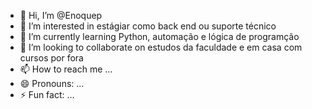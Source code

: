 - 👋 Hi, I’m @Enoquep
- 👀 I’m interested in estágiar como back end ou suporte técnico
- 🌱 I’m currently learning Python, automação e lógica de programção
- 💞️ I’m looking to collaborate on estudos da faculdade e em casa com cursos por fora 
- 📫 How to reach me ...
- 😄 Pronouns: ...
- ⚡ Fun fact: ...

<!---
Enoquep/Enoquep is a ✨ special ✨ repository because its `README.md` (this file) appears on your GitHub profile.
You can click the Preview link to take a look at your changes.
--->
